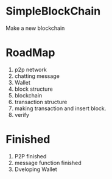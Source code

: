 # SimpleBlockChain
Make a new blockchain

# RoadMap
 1. p2p network
 2. chatting message
 3. Wallet
 4. block structure
 5. blockchain
 6. transaction structure
 7. making transaction and insert block.
 8. verify
 
# Finished
 1. P2P finished
 2. message function finished
 3. Dveloping Wallet
